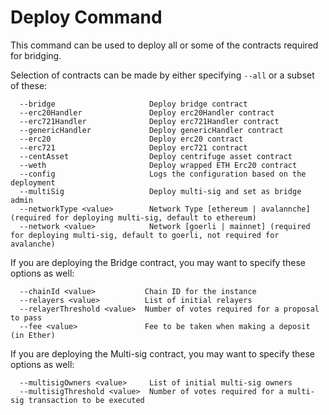 # Deploy Command

This command can be used to deploy all or some of the contracts required for bridging.

Selection of contracts can be made by either specifying `--all` or a subset of these:
```
  --bridge                     Deploy bridge contract
  --erc20Handler               Deploy erc20Handler contract
  --erc721Handler              Deploy erc721Handler contract
  --genericHandler             Deploy genericHandler contract
  --erc20                      Deploy erc20 contract
  --erc721                     Deploy erc721 contract
  --centAsset                  Deploy centrifuge asset contract
  --weth                       Deploy wrapped ETH Erc20 contract
  --config                     Logs the configuration based on the deployment
  --multiSig                   Deploy multi-sig and set as bridge admin
  --networkType <value>        Network Type [ethereum | avalannche] (required for deploying multi-sig, default to ethereum)
  --network <value>            Network [goerli | mainnet] (required for deploying multi-sig, default to goerli, not required for avalanche)
```

If you are deploying the Bridge contract, you may want to specify these options as well:
```
  --chainId <value>           Chain ID for the instance
  --relayers <value>          List of initial relayers
  --relayerThreshold <value>  Number of votes required for a proposal to pass
  --fee <value>               Fee to be taken when making a deposit (in Ether)
```

If you are deploying the Multi-sig contract, you may want to specify these options as well:
```
  --multisigOwners <value>     List of initial multi-sig owners
  --multisigThreshold <value>  Number of votes required for a multi-sig transaction to be executed
```
